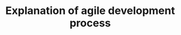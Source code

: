 ---
title: Explanation of agile development process
layout: default
parent: II.Agile Development Process
nav_order: 1
---